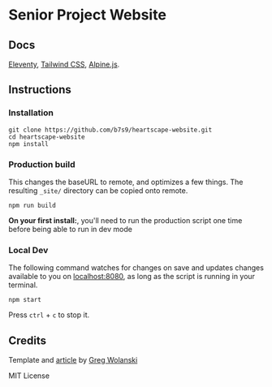 # Senior Project Website

## Docs

[Eleventy](https://www.11ty.dev), [Tailwind CSS](https://tailwindcss.com), [Alpine.js](https://github.com/alpinejs/alpine).

## Instructions

### Installation

```
git clone https://github.com/b7s9/heartscape-website.git
cd heartscape-website
npm install
```

### Production build

This changes the baseURL to remote, and optimizes a few things. The resulting `_site/` directory can be copied onto remote.

```
npm run build
```

**On your first install:**, you'll need to run the production script one time before being able to run in dev mode

### Local Dev

The following command watches for changes on save and updates changes available to you on [localhost:8080](http://localhost:8080), as long as the script is running in your terminal. 
```
npm start
```

Press `ctrl` + `c` to stop it.

## Credits

Template and [article](https://css-tricks.com/eleventy-starter-with-tailwind-css-alpine-js/) by [Greg Wolanski](https://gregwolanski.com)

MIT License
